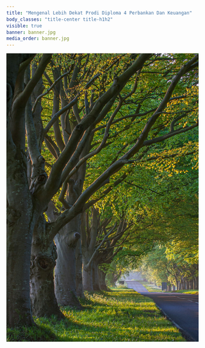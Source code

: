 ```yaml
---
title: "Mengenal Lebih Dekat Prodi Diploma 4 Perbankan Dan Keuangan"
body_classes: "title-center title-h1h2"
visible: true
banner: banner.jpg
media_order: banner.jpg
---
```


![banner](banner.jpg "banner")
